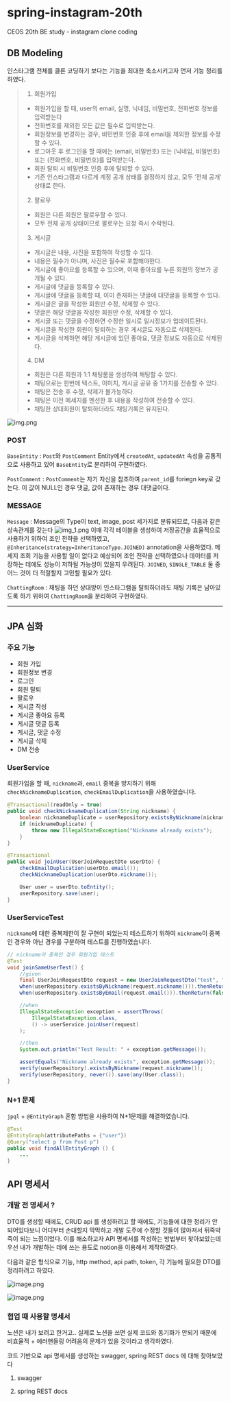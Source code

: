 # spring-instagram-20th
CEOS 20th BE study - instagram clone coding

## DB Modeling
인스타그램 전체를 클론 코딩하기 보다는 기능을 최대한 축소시키고자 먼저 기능 정리를 하였다.

> 1. 회원가입
>   - 회원가입을 할 때, user의 email, 실명, 닉네임, 비밀번호, 전화번호 정보를 입력받는다
>   - 전화번호를 제외한 모든 값은 필수로 입력받는다.
>   - 회원정보를 변경하는 경우, 비민번호 인증 후에 email을 제외한 정보를 수정할 수 있다.
>   - 로그아웃 후 로그인을 할 때에는 (email, 비밀번호) 또는 (닉네임, 비밀번호) 또는 (전화번호, 비밀번호)를 입력받는다.
>   - 회원 탈퇴 시 비밀번호 인증 후에 탈퇴할 수 있다.
>   - 기존 인스타그램과 다르게 계정 공개 상태를 결정하지 않고, 모두 ‘전체 공개’ 상태로 한다.
> 2. 팔로우
>   - 회원은 다른 회원은 팔로우할 수 있다.
>   - 모두 전체 공개 상태이므로 팔로우는 요청 즉시 수락된다.
> 3. 게시글
>   - 게시글은 내용, 사진을 포함하여 작성할 수 있다.
>   - 내용은 필수가 아니며, 사진은 필수로 포함해야한다. 
>   - 게시글에 좋아요를 등록할 수 있으며, 이때 좋아요를 누른 회원의 정보가 공개될 수 있다. 
>   - 게시글에 댓글을 등록할 수 있다. 
>   - 게시글에 댓글을 등록할 때, 이미 존재하는 댓글에 대댓글을 등록할 수 있다. 
>   - 게시글은 글을 작성한 회원만 수정, 삭제할 수 있다. 
>   - 댓글은 해당 댓글을 작성한 회원만 수정, 삭제할 수 있다. 
>   - 게시글 또는 댓글을 수정하면 수정한 일시로 일시정보가 업데이트된다. 
>   - 게시글을 작성한 회원이 탈퇴하는 경우 게시글도 자동으로 삭제된다. 
>   - 게시글을 삭제하면 해당 게시글에 있던 좋아요, 댓글 정보도 자동으로 삭제된다.
> 4. DM
>   - 회원은 다른 회원과 1:1 채팅룸을 생성하여 채팅할 수 있다.
>   - 채팅으로는 한번에 텍스트, 이미지, 게시글 공유 중 1가지를 전송할 수 있다.
>   - 채팅은 전송 후 수정, 삭제가 불가능하다.
>   - 채팅은 이전 메세지를 멘션한 후 내용을 작성하여 전송할 수 있다.
>   - 채팅한 상대회원이 탈퇴하더라도 채팅기록은 유지된다.

![img.png](img.png)

### POST
`BaseEntity` : `Post`와 `PostComment` Entity에서 `createdAt`, `updatedAt` 속성을 공통적으로 사용하고 있어 `BaseEntity`로 분리하여 구현하였다.

`PostComment` : `PostComment`는 자기 자신을 참조하여 `parent_id`를 foriegn key로 갖는다. 이 값이 NULL인 경우 댓글, 값이 존재하는 경우 대댓글이다.

### MESSAGE
`Message` : Message의 Type이 text, image, post 세가지로 분류되므로, 다음과 같은 상속관계를 갖는다
![img_1.png](img_1.png)
이때 각각 테이블을 생성하여 저장공간을 효율적으로 사용하기 위하여 조인 전략을 선택하였고, `@Inheritance(strategy=InheritanceType.JOINED)` annotation을 사용하였다.
메세지 조회 기능을 사용할 일이 없다고 예상되어 조인 전략을 선택하였으나 데이터를 저장하는 데에도 성능이 저하될 가능성이 있을지 우려된다. `JOINED`, `SINGLE_TABLE` 둘 중 어느 것이 더 적절할지 고민할 필요가 있다.

`ChattingRoom` : 채팅을 하던 상대방이 인스타그램을 탈퇴하더라도 채팅 기록은 남아있도록 하기 위하여 `ChattingRoom`을 분리하여 구현하였다.

---
## JPA 심화
### 주요 기능
- 회원 가입
- 회원정보 변경
- 로그인
- 회원 탈퇴
- 팔로우
- 게시글 작성
- 게시글 좋아요 등록
- 게시글 댓글 등록
- 게시글, 댓글 수정
- 게시글 삭제
- DM 전송

### UserService
회원가입을 할 때, `nickname`과, `email` 중복을 방지하기 위해 `checkNicknameDuplication`, `checkEmailDuplication`을 사용하였습니다.
```java
@Transactional(readOnly = true)
public void checkNicknameDuplication(String nickname) {
    boolean nicknameDuplicate = userRepository.existsByNickname(nickname);
    if (nicknameDuplicate) {
        throw new IllegalStateException("Nickname already exists");
    }
}
```
```java
@Transactional
public void joinUser(UserJoinRequestDto userDto) {
    checkEmailDuplication(userDto.email());
    checkNicknameDuplication(userDto.nickname());

    User user = userDto.toEntity();
    userRepository.save(user);
}
```
### UserServiceTest
`nickname`에 대한 중복제한이 잘 구현이 되었는지 테스트하기 위하여 `nickname`이 중복인 경우와 아닌 경우를 구분하여 테스트를 진행하였습니다.
```java
// nickname이 중복인 경우 회원가입 테스트
@Test
void joinSameUserTest() {
    //given
    final UserJoinRequestDto request = new UserJoinRequestDto("test", "nickname", "1234", "test@test.com", "01012345678");
    when(userRepository.existsByNickname(request.nickname())).thenReturn(true); // exsitsByNickname = true 반환
    when(userRepository.existsByEmail(request.email())).thenReturn(false);

    //when
    IllegalStateException exception = assertThrows(
        IllegalStateException.class,
        () -> userService.joinUser(request)
    );

    //then
    System.out.println("Test Result: " + exception.getMessage());

    assertEquals("Nickname already exists", exception.getMessage());
    verify(userRepository).existsByNickname(request.nickname());
    verify(userRepository, never()).save(any(User.class));
}
```
### N+1 문제
`jpql` + `@EntityGraph` 혼합 방법을 사용하여 N+1문제를 해결하였습니다.
```java
@Test
@EntityGraph(attributePaths = {"user"})
@Query("select p from Post p")
public void findAllEntityGraph () {
    ...
}
```

## API 명세서

### 개발 전 명세서 ?

DTO를 생성할 때에도, CRUD api 를 생성하려고 할 때에도, 기능들에 대한 정리가 안되어있다보니 어디부터 손대할지 막막하고 개발 도주에 수정할 것들이 많아져서 뒤죽박죽이 되는 느낌이었다. 이를 해소하고자 API 명세서를 작성하는 방법부터 찾아보았는데 우선 내가 개발하는 데에 쓰는 용도로 notion을 이용해서 제작하였다.

다음과 같은 형식으로 기능, http method, api path, token, 각 기능에 필요한 DTO를 정리하려고 하였다.

![image.png](https://prod-files-secure.s3.us-west-2.amazonaws.com/d72754a5-6647-40b9-9edf-7922b38fc3aa/83c65a70-5804-4f70-a39b-c9fbc2d6a828/image.png)

![image.png](https://prod-files-secure.s3.us-west-2.amazonaws.com/d72754a5-6647-40b9-9edf-7922b38fc3aa/ea50dadc-eebb-4fd0-a453-84e770dc351d/image.png)

### 협업 때 사용할 명세서

노션은 내가 보려고 한거고.. 실제로 노션을 쓰면 실제 코드와 동기화가 안되기 때문에 비효율적 + 에러핸들링 어려움의 문제가 있을 것이라고 생각하였다.

코드 기반으로 api 명세서를 생성하는 swagger, spring REST docs 에 대해 찾아보았다

1. swagger

2. spring REST docs